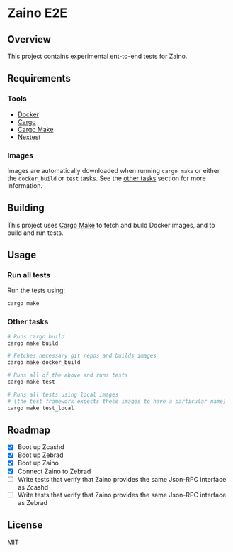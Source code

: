 # Zaino E2E

## Overview

This project contains experimental ent-to-end tests for Zaino.

## Requirements

### Tools

- [Docker](https://www.docker.com/)
- [Cargo](https://doc.rust-lang.org/cargo/)
- [Cargo Make](https://github.com/sagiegurari/cargo-make)
- [Nextest](https://nexte.st)

### Images

Images are automatically downloaded when running `cargo make` or either the `docker_build` or `test` tasks. See the [other tasks](#other-tasks) section for more information.

## Building

This project uses [Cargo Make](https://github.com/sagiegurari/cargo-make) to fetch and build Docker images, and to build and run tests.

## Usage

### Run all tests

Run the tests using:

```bash
cargo make
```

### Other tasks

```bash
# Runs cargo build
cargo make build

# Fetches necessary git repos and builds images
cargo make docker_build

# Runs all of the above and runs tests
cargo make test

# Runs all tests using local images
# (the test framework expects these images to have a particular name)
cargo make test_local
```

## Roadmap

- [x] Boot up Zcashd
- [x] Boot up Zebrad
- [x] Boot up Zaino
- [x] Connect Zaino to Zebrad
- [ ] Write tests that verify that Zaino provides the same Json-RPC interface as Zcashd
- [ ] Write tests that verify that Zaino provides the same Json-RPC interface as Zebrad

## License

MIT
